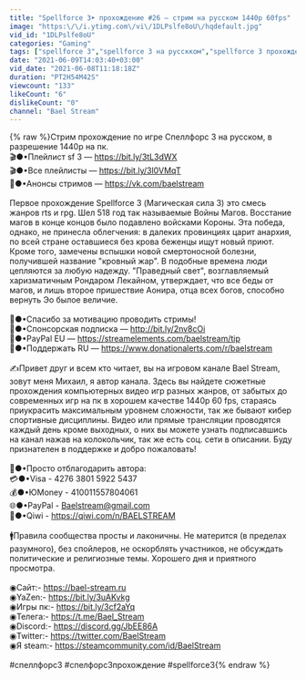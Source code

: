 ```yaml
---
title: "Spellforce 3➤ прохождение #26 — стрим на русском 1440p 60fps"
image: "https:\/\/i.ytimg.com\/vi\/1DLPslfe8oU\/hqdefault.jpg"
vid_id: "1DLPslfe8oU"
categories: "Gaming"
tags: ["spellforce 3","spellforce 3 на русскком","spellforce 3 прохождение"]
date: "2021-06-09T14:03:40+03:00"
vid_date: "2021-06-08T11:18:18Z"
duration: "PT2H54M42S"
viewcount: "133"
likeCount: "6"
dislikeCount: "0"
channel: "Bael Stream"
---
```

{% raw %}Стрим прохождение по игре Cпеллфорс 3 на русcком, в разрешение 1440p на пк.<br />🎬●•Плейлист sf 3 — <a rel="nofollow" target="blank" href="https://bit.ly/3tL3dWX">https://bit.ly/3tL3dWX</a><br />🎬●•Все плейлисты — <a rel="nofollow" target="blank" href="https://bit.ly/3l0VMqT">https://bit.ly/3l0VMqT</a><br />📝●•Анонсы стримов — <a rel="nofollow" target="blank" href="https://vk.com/baelstream">https://vk.com/baelstream</a><br /><br />Первое прохождение Spellforce 3 (Магическая сила 3) это смесь жанров rts и rpg. Шел 518 год так называемые Войны Магов. Восстание магов в конце концов было подавлено войсками Короны. Эта победа, однако, не принесла облегчения: в далеких провинциях царит анархия, по всей стране оставшиеся без крова беженцы ищут новый приют. Кроме того, замечены вспышки новой смертоносной болезни, получившей название &quot;кровный жар&quot;. В подобные времена люди цепляются за любую надежду. &quot;Праведный свет&quot;, возглавляемый харизматичным Рондаром Лекайном, утверждает, что все беды от магов, и лишь второе пришествие Аонира, отца всех богов, способно вернуть Эо былое величие.<br /><br />🙏●•Спасибо за мотивацию проводить стримы!<br />💛●•Спонсорская подписка — <a rel="nofollow" target="blank" href="http://bit.ly/2nv8cOi">http://bit.ly/2nv8cOi</a><br />💸●•PayPal EU — <a rel="nofollow" target="blank" href="https://streamelements.com/baelstream/tip">https://streamelements.com/baelstream/tip</a><br />💸●•Поддержать RU — <a rel="nofollow" target="blank" href="https://www.donationalerts.com/r/baelstream">https://www.donationalerts.com/r/baelstream</a><br /><br />✍Привет друг и всем кто читает, вы на игровом канале Bael Stream, зовут меня Михаил, я автор канала. Здесь вы найдете сюжетные прохождения компьютерных видео игр разных жанров, от забытых до современных игр на пк в хорошем качестве 1440p 60 fps, стараясь приукрасить максимальным уровнем сложности, так же бывают кибер спортивные дисциплины. Видео или прямые трансляции проводятся каждый день кроме выходных, о них вы можете узнать подписавшись на канал нажав на колокольчик, так же есть соц. сети в описании. Буду признателен в поддержке и добро пожаловать! <br /><br />🙏●•Просто отблагодарить автора:<br />💳●•Visa - 4276 3801 5922 5437<br />💰●•ЮMoney - 410011557804061<br />🌐●•PayPal - Baelstream@gmail.com<br />🐤●•Qiwi - <a rel="nofollow" target="blank" href="https://qiwi.com/n/BAELSTREAM">https://qiwi.com/n/BAELSTREAM</a><br /><br />🚹Правила сообщества просты и лаконичны. Не матерится (в пределах разумного), без спойлеров, не оскорблять участников, не обсуждать политические и религиозные темы. Хорошего дня и приятного просмотра.<br /><br />◉Сайт:- <a rel="nofollow" target="blank" href="https://bael-stream.ru">https://bael-stream.ru</a><br />◉YaZen:- <a rel="nofollow" target="blank" href="https://bit.ly/3uAKvkg">https://bit.ly/3uAKvkg</a><br />◉Игры пк:- <a rel="nofollow" target="blank" href="https://bit.ly/3cf2aYq">https://bit.ly/3cf2aYq</a><br />◉Телега:- <a rel="nofollow" target="blank" href="https://t.me/Bael_Stream">https://t.me/Bael_Stream</a><br />◉Discord:- <a rel="nofollow" target="blank" href="https://discord.gg/JbEE86A">https://discord.gg/JbEE86A</a><br />◉Twitter:- <a rel="nofollow" target="blank" href="https://twitter.com/BaelStream">https://twitter.com/BaelStream</a><br />◉Я steam:- <a rel="nofollow" target="blank" href="https://steamcommunity.com/id/BaelStream">https://steamcommunity.com/id/BaelStream</a><br /><br />#спеллфорс3 #спелфорс3прохождение #spellforce3{% endraw %}
